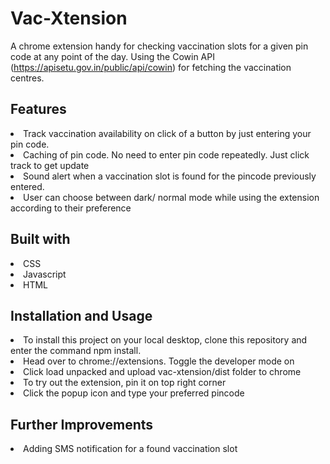 # Vac-Xtension

A chrome extension handy for checking vaccination slots for a given pin code at any point of the day.
Using the Cowin API (https://apisetu.gov.in/public/api/cowin) for fetching the vaccination centres.

## Features

<li>Track vaccination availability on click of a button by just entering your pin code.</li>
<li>Caching of pin code. No need to enter pin code repeatedly. Just click track to get update</li>
<li>Sound alert when a vaccination slot is found for the pincode previously entered. </li>
<li>User can choose between dark/ normal mode while using the extension according to their preference</li>

## Built with

<li>CSS</li>
<li>Javascript</li>
<li>HTML</li>

## Installation and Usage

<li>To install this project on your local desktop, clone this repository and enter the command npm install.</li>
<li>Head over to chrome://extensions. Toggle the developer mode on</li>
<li>Click load unpacked and upload vac-xtension/dist folder to chrome</li>
<li>To try out the extension, pin it on top right corner</li>
<li>Click the popup icon and type your preferred pincode</li>

## Further Improvements

<li>Adding SMS notification for a found vaccination slot</li>
